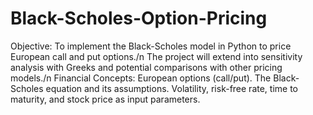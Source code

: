 # Black-Scholes-Option-Pricing
Objective: To implement the Black-Scholes model in Python to price European call and put options./n
The project will extend into sensitivity analysis with Greeks and potential comparisons with other pricing models./n
Financial Concepts:
European options (call/put).
The Black-Scholes equation and its assumptions.
Volatility, risk-free rate, time to maturity, and stock price as input parameters.
